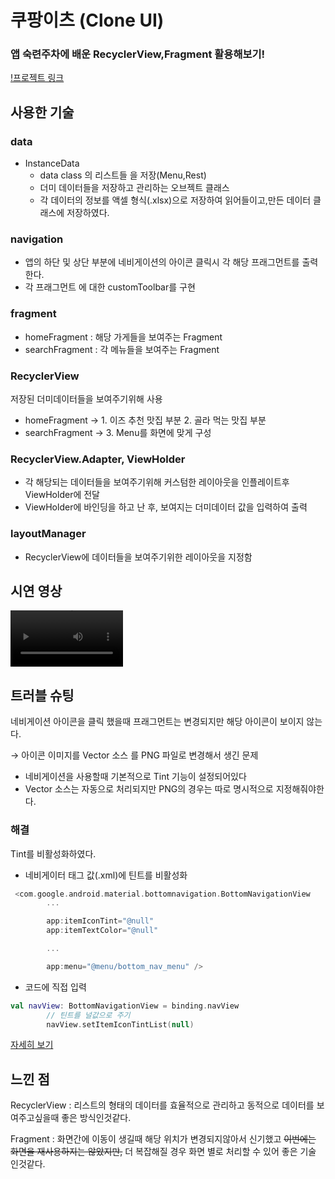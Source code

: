 # 쿠팡이츠 (Clone UI)
### 앱 숙련주차에 배운 RecyclerView,Fragment 활용해보기!

[!프로젝트 링크](https://github.com/Ohleesang/CoupangEatsAppMarkII)

## 사용한 기술

### data
  - InstanceData
    - data class 의 리스트들 을 저장(Menu,Rest)
    - 더미 데이터들을 저장하고 관리하는 오브젝트 클래스
    - 각 데이터의 정보를 액셀 형식(.xlsx)으로 저장하여 읽어들이고,만든 데이터 클래스에 저장하였다.
### navigation
 - 앱의 하단 및 상단 부분에 네비게이션의 아이콘 클릭시 각 해당 프래그먼트를 출력한다.
 - 각 프래그먼트 에 대한 customToolbar를 구현
### fragment
 - homeFragment : 해당 가게들을 보여주는 Fragment
 - searchFragment : 각 메뉴들을 보여주는 Fragment
### RecyclerView
저장된 더미데이터들을 보여주기위해 사용
    
 - homeFragment →  1.  이즈 추천 맛집 부분 2. 골라 먹는 맛집 부분
 - searchFragment → 3. Menu를 화면에 맞게 구성
### RecyclerView.Adapter, ViewHolder
 - 각 해당되는 데이터들을 보여주기위해 커스텀한 레이아웃을 인플레이트후 ViewHolder에 전달
 - ViewHolder에 바인딩을 하고 난 후, 보여지는 더미데이터 값을 입력하여 출력
### layoutManager
 - RecyclerView에 데이터들을 보여주기위한 레이아웃을 지정함

## 시연 영상
<video src=https://github.com/Ohleesang/TIL/assets/148442711/d23dc2b0-65c1-4497-bd82-4b55fd11aea2 width=180></video>


## 트러블 슈팅

네비게이션 아이콘을 클릭 했을때 프래그먼트는 변경되지만 해당 아이콘이 보이지 않는다.

  → 아이콘 이미지를 Vector 소스 를 PNG 파일로 변경해서 생긴 문제

- 네비게이션을 사용할때 기본적으로 Tint 기능이 설정되어있다
- Vector 소스는 자동으로 처리되지만 PNG의 경우는 따로 명시적으로 지정해줘야한다.

### 해결

 Tint를 비활성화하였다.

- 네비게이터 태그 값(.xml)에 틴트를 비활성화
```kotlin
 <com.google.android.material.bottomnavigation.BottomNavigationView
        ...

        app:itemIconTint="@null"
        app:itemTextColor="@null"

        ...

        app:menu="@menu/bottom_nav_menu" />
```
- 코드에 직접 입력
```kotlin
val navView: BottomNavigationView = binding.navView 
        // 틴트를 널값으로 주기
        navView.setItemIconTintList(null)
```
[자세히 보기](https://github.com/Ohleesang/TIL/blob/9a34d889c9a95b744bb13ef0dc8ad087be69f80b/Android/%EB%84%A4%EB%B9%84%EA%B2%8C%EC%9D%B4%EC%85%98%20%EC%95%84%EC%9D%B4%EC%BD%98%20%ED%95%AD%EC%83%81%20%EB%B3%B4%EC%9D%B4%EA%B2%8C%20%ED%95%98%EA%B8%B0.md)

 

## 느낀 점

RecyclerView : 리스트의 형태의 데이터를 효율적으로 관리하고 동적으로 데이터를 보여주고싶을때 좋은 방식인것같다. 

Fragment : 화면간에 이동이 생길때 해당 위치가 변경되지않아서 신기했고 ~~이번에는 화면을 재사용하지는 않았지만,~~ 더 복잡해질 경우 화면 별로 처리할 수 있어 좋은 기술 인것같다.